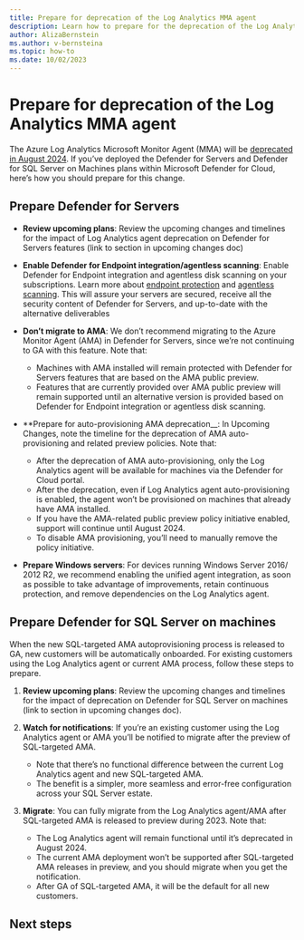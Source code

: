 ```yaml
---
title: Prepare for deprecation of the Log Analytics MMA agent 
description: Learn how to prepare for the deprecation of the Log Analytics MMA agent in Microsoft Defender for Cloud
author: AlizaBernstein
ms.author: v-bernsteina
ms.topic: how-to
ms.date: 10/02/2023
---
```


# Prepare for deprecation of the Log Analytics MMA agent

The Azure Log Analytics Microsoft Monitor Agent (MMA) will be [deprecated in August 2024](upcoming-changes.md#defender-for-cloud-plan-and-strategy-for-the-log-analytics-agent-deprecation). If you’ve deployed the Defender for Servers and Defender for SQL Server on Machines plans within Microsoft Defender for Cloud, here’s how you should prepare for this change.

## Prepare Defender for Servers

- **Review upcoming plans**: Review the upcoming changes and timelines for the impact of Log Analytics agent deprecation on Defender for Servers features (link to section in upcoming changes doc)
- **Enable Defender for Endpoint integration/agentless scanning**: Enable Defender for Endpoint integration and agentless disk scanning on your subscriptions. Learn more about [endpoint protection](integration-defender-for-endpoint.md) and [agentless scanning](concept-agentless-data-collection.md). This will assure your servers are secured, receive all the security content of Defender for Servers, and up-to-date with the alternative deliverables 
- **Don’t migrate to AMA**: We don’t recommend migrating to the Azure Monitor Agent (AMA) in Defender for Servers, since we’re not continuing to GA with this feature. Note that:
  - Machines with AMA installed will remain protected with Defender for Servers features that are based on the AMA public preview.
  - Features that are currently provided over AMA public preview will remain supported until an alternative version is provided based on Defender for Endpoint integration or agentless disk scanning.  

- **Prepare for auto-provisioning AMA deprecation__: In Upcoming Changes, note the timeline for the deprecation of AMA auto-provisioning  and related preview policies. Note that:
  - After the deprecation of AMA auto-provisioning, only the Log Analytics agent will be available for machines via the Defender for Cloud portal.
  - After the deprecation, even if Log Analytics agent  auto-provisioning is enabled, the agent won’t be provisioned on machines that already have AMA installed. 
  - If you have the AMA-related public preview policy initiative enabled, support will continue until August 2024.  
  - To disable AMA provisioning, you’ll need to manually remove the policy initiative.

- **Prepare Windows servers**: For devices running Windows Server 2016/ 2012 R2, we recommend enabling the unified agent integration, as soon as possible to take advantage of improvements, retain continuous protection, and remove dependencies on the Log Analytics agent.

## Prepare Defender for SQL Server on machines

When the new SQL-targeted AMA autoprovisioning process is released to GA, new customers will be automatically onboarded. For existing customers using the Log Analytics agent or current AMA process, follow these steps to prepare. 

1. **Review upcoming plans**: Review the upcoming changes and timelines for the impact of deprecation on Defender for SQL Server on machines (link to section in upcoming changes doc). 

1. **Watch for notifications**: If you’re an existing customer using the Log Analytics agent or AMA you’ll be notified to migrate after the preview of SQL-targeted AMA.  

    - Note that there’s no functional difference between the current Log Analytics agent and new SQL-targeted AMA.  
    - The benefit is a simpler, more seamless and error-free configuration across your SQL Server estate.

1. **Migrate**: You can fully migrate from the Log Analytics agent/AMA after SQL-targeted AMA is released to preview during 2023. Note that:

    - The Log Analytics agent will remain functional until it’s deprecated in August 2024.
    - The current AMA deployment won’t be supported after SQL-targeted AMA releases in preview, and you should migrate when you get the notification.
    - After GA of SQL-targeted AMA, it will be the default for all new customers.

## Next steps

